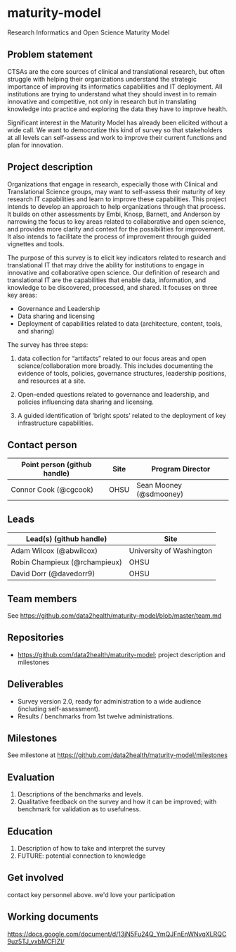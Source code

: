 # maturity-model
Research Informatics and Open Science Maturity Model


## Problem statement
CTSAs are the core sources of clinical and translational research, but often struggle with helping their organizations understand the strategic importance of improving its informatics capabilities and IT deployment.  All institutions are trying to understand what they should invest in to remain innovative and competitive, not only in research but in translating knowledge into practice and exploring the data they have to improve health. 

Significant interest in the Maturity Model has already been elicited without a wide call.  We want to democratize this kind of survey so that stakeholders at all levels can self-assess and work to improve their current functions and plan for innovation.



## Project description
Organizations that engage in research, especially those with Clinical and Translational Science groups, may want to self-assess their maturity of key research IT capabilities and learn to improve these capabilities.  This project intends to develop an approach to help organizations through that process.  It builds on other assessments by Embi, Knosp, Barnett, and Anderson by narrowing the focus to key areas related to collaborative and open science, and provides more clarity and context for the possibilities for improvement.  It also intends to facilitate the process of improvement through guided vignettes and tools.

The purpose of this survey is to elicit key indicators related to research and translational IT that may drive the ability for institutions to engage in innovative and collaborative open science.  Our definition of research and translational IT are the capabilities that enable data, information, and knowledge to be discovered, processed, and shared.  It focuses on three key areas:
* Governance and Leadership
* Data sharing and licensing
* Deployment of capabilities related to data (architecture, content, tools, and sharing)

The survey has three steps:  

1) data collection for “artifacts” related to our focus areas and open science/collaboration more broadly.  This includes documenting the evidence of tools, policies, governance structures, leadership positions, and resources at a site.

2) Open-ended questions related to governance and leadership, and policies influencing data sharing and licensing.

3) A guided identification of  ‘bright spots’ related to the  deployment of key infrastructure capabilities.   

## Contact person 

Point person (github handle) | Site | Program Director
----------|--------------|---------------
Connor Cook (@cgcook) | OHSU | Sean Mooney (@sdmooney)


## Leads 

Lead(s) (github handle) | Site
----------|--------------|
Adam Wilcox (@abwilcox) | University of Washington
Robin Champieux (@rchampieux) | OHSU
David Dorr (@davedorr9) | OHSU


## Team members 

See https://github.com/data2health/maturity-model/blob/master/team.md

## Repositories

- https://github.com/data2health/maturity-model; project description and milestones


## Deliverables

* Survey version 2.0, ready for administration to a wide audience (including self-assessment).
* Results / benchmarks from 1st twelve administrations.


## Milestones 

See milestone at https://github.com/data2health/maturity-model/milestones

## Evaluation 

1) Descriptions of the benchmarks and levels.
2) Qualitative feedback on the survey and how it can be improved; with benchmark for validation as to usefulness.

## Education

1) Description of how to take and interpret the survey
2) FUTURE: potential connection to knowledge 

## Get involved

contact key personnel above. we'd love your participation

## Working documents

https://docs.google.com/document/d/13jN5Fu24Q_YmQJFnEnWNvqXLRQC9uz5TJ_vxbMCFIZI/




